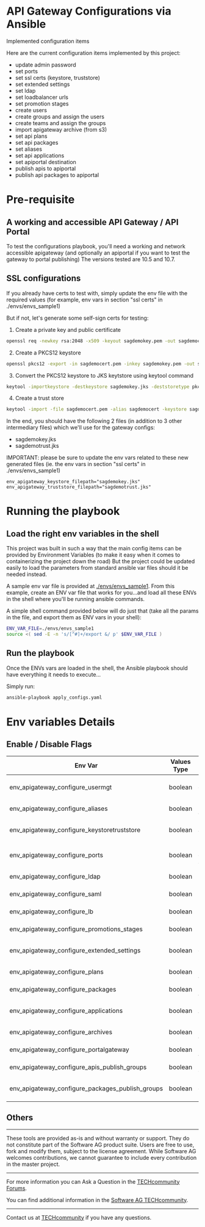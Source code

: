 # API Gateway Configurations via Ansible

Implemented configuration items

Here are the current configuration items implemented by this project:
 - update admin password
 - set ports
 - set ssl certs (keystore, truststore)
 - set extended settings
 - set ldap
 - set loadbalancer urls
 - set promotion stages
 - create users
 - create groups and assign the users
 - create teams and assign the groups
 - import apigateway archive (from s3)
 - set api plans
 - set api packages
 - set aliases
 - set api applications
 - set apiportal destination
 - publish apis to apiportal
 - publish api packages to apiportal

# Pre-requisite

## A working and accessible API Gateway / API Portal

To test the configurations playbook, you'll need a working and network accessible apigateway (and optionally an apiportal if you want to test the gateway to portal publishing)
The versions tested are 10.5 and 10.7. 
## SSL configurations

If you already have certs to test with, simply update the env file with the required values (for example, env vars in section "ssl certs" in ./envs/envs_sample1)

But if not, let's generate some self-sign certs for testing:

1) Create a private key and public certificate

```bash
openssl req -newkey rsa:2048 -x509 -keyout sagdemokey.pem -out sagdemocert.pem -days 3650
```

2) Create a PKCS12 keystore

```bash
openssl pkcs12 -export -in sagdemocert.pem -inkey sagdemokey.pem -out sagdemokey.p12 -name "sagdemo"
```

3) Convert the PKCS12 keystore to JKS keytstore using keytool command

```bash
keytool -importkeystore -destkeystore sagdemokey.jks -deststoretype pkcs12 -srckeystore sagdemokey.p12 -srcstoretype PKCS12
```

4) Create a trust store

```bash
keytool -import -file sagdemocert.pem -alias sagdemocert -keystore sagdemotrust.jks
```

In the end, you should have the following 2 files (in addition to 3 other intermediary files) which we'll use for the gateway configs:
 - sagdemokey.jks
 - sagdemotrust.jks


IMPORTANT: please be sure to update the env vars related to these new generated files (ie. the env vars in section "ssl certs" in ./envs/envs_sample1)

```
env_apigateway_keystore_filepath="sagdemokey.jks"
env_apigateway_truststore_filepath="sagdemotrust.jks"
```

# Running the playbook
## Load the right env variables in the shell

This project was built in such a way that the main config items can be provided by Environment Variables (to make it easy when it comes to containerizing the project down the road)
But the project could be updated easily to load the parameters from standard ansible var files should it be needed instead.

A sample env var file is provided at [./envs/envs_sample1](./envs/envs_sample1).
From this example, create an ENV var file that works for you...and load all these ENVs in the shell where you'll be running ansible commands.

A simple shell command provided below will do just that (take all the params in the file, and export them as ENV vars in your shell):

```bash
ENV_VAR_FILE=./envs/envs_sample1
source <( sed -E -n 's/[^#]+/export &/ p' $ENV_VAR_FILE )
```
## Run the playbook

Once the ENVs vars are loaded in the shell, the Ansible playbook should have everything it needs to execute...

Simply run:

```bash
ansible-playbook apply_configs.yaml
```
# Env variables Details

## Enable / Disable Flags

| Env Var                                          | Values Type | Description                                                                  | Default value |
|--------------------------------------------------|-------------|------------------------------------------------------------------------------|---------------|
| env_apigateway_configure_usermgt                 | boolean     | Enable/disable creations of Users/Groups/Permissions                         | false         |
| env_apigateway_configure_aliases                 | boolean     | Enable/disable creation of aliases                                           | false         |
| env_apigateway_configure_keystoretruststore      | boolean     | Enable/disable uploading and config of keystores/trustores                   | false         |
| env_apigateway_configure_ports                   | boolean     | Enable/disable creations of gateway ports (internal, external,   websocket)  | false         |
| env_apigateway_configure_ldap                    | boolean     | Enable/disable creation of LDAP configs                                      | false         |
| env_apigateway_configure_saml                    | boolean     | Enable/disable creation of SAML configs                                      | false         |
| env_apigateway_configure_lb                      | boolean     | Enable/disable creation of ingress Load balancer urls                        | false         |
| env_apigateway_configure_promotions_stages       | boolean     | Enable/disable creation of promotion stages                                  | false         |
| env_apigateway_configure_extended_settings       | boolean     | Enable/disable creation of gateway extended settings                         | false         |
| env_apigateway_configure_plans                   | boolean     | Enable/disable creation of API plans                                         | false         |
| env_apigateway_configure_packages                | boolean     | Enable/disable creation of API packages                                      | false         |
| env_apigateway_configure_applications            | boolean     | Enable/disable creation of API applications (with mapping to apis)           | false         |
| env_apigateway_configure_archives                | boolean     | Enable/disable import of APIGateway archives                                 | false         |
| env_apigateway_configure_portalgateway           | boolean     | Enable/disable config of API Portal destination                              | false         |
| env_apigateway_configure_apis_publish_groups     | boolean     | Enable/disable publshing of APIs to API Portal                               | false         |
| env_apigateway_configure_packages_publish_groups | boolean     | Enable/disable publshing of API PAckages to API Portal                       | false         |

## Others



______________________
These tools are provided as-is and without warranty or support. They do not constitute part of the Software AG product suite. Users are free to use, fork and modify them, subject to the license agreement. While Software AG welcomes contributions, we cannot guarantee to include every contribution in the master project.
_____________
For more information you can Ask a Question in the [TECHcommunity Forums](http://tech.forums.softwareag.com/techjforum/forums/list.page?product=webmethods).

You can find additional information in the [Software AG TECHcommunity](http://techcommunity.softwareag.com/home/-/product/name/webmethods).
_____________
Contact us at [TECHcommunity](mailto:technologycommunity@softwareag.com?subject=Github/SoftwareAG) if you have any questions.
